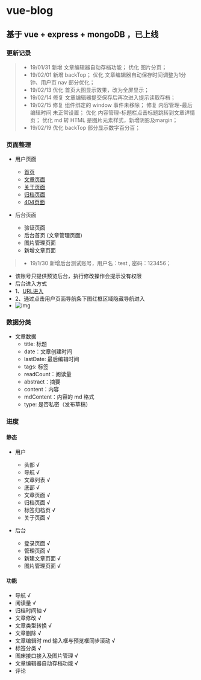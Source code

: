# vue-blog

## 基于 vue + express + mongoDB ，已上线

### 更新记录

> - 19/01/31 新增 文章编辑器自动存档功能； 优化 图片分页；
> - 19/02/01 新增 backTop； 优化 文章编辑器自动保存时间调整为1分钟、用户页 nav 部分优化；
> - 19/02/13 优化 首页大图显示效果，改为全屏显示；
> - 19/02/14 修复 文章编辑器提交保存后再次进入提示读取存档；
> - 19/02/15 修复 组件绑定的 window 事件未移除； 修复 内容管理-最后编辑时间 未正常设置； 优化 内容管理-标题栏点击标题跳转到文章详情页； 优化 md 转 HTML 是图片元素样式，新增阴影及margin；
> - 19/02/19 优化 backTop 部分显示数字百分百；

### 页面整理

- 用户页面
  - [首页](https://blog.yuanaaa.top)
  - [文章页面](https://blog.yuanaaa.top/user/article/5c4867bda955881f515f11a4)
  - [关于页面](https://blog.yuanaaa.top/user/about)
  - [归档页面](https://blog.yuanaaa.top/user/archived)
  - [404页面](https://blog.yuanaaa.top/aa)


- 后台页面
  - 验证页面
  - 后台首页 (文章管理页面)
  - 图片管理页面
  - 新增文章页面

> - 19/1/30 新增后台测试账号，用户名：test , 密码：123456；
- 该账号只提供预览后台，执行修改操作会提示没有权限
- 后台进入方式
 - 1、[URL进入](https://blog.yuanaaa.top/admin)
 - 2、通过点击用户页面导航条下图红框区域隐藏导航进入
 - ![img](https://i.loli.net/2019/01/30/5c51801f4e3a1.png)

### 数据分类

- 文章数据
  - title: 标题
  - date：文章创建时间
  - lastDate: 最后编辑时间
  - tags: 标签
  - readCount：阅读量
  - abstract：摘要
  - content：内容
  - mdContent：内容的 md 格式
  - type: 是否私密（发布草稿）


### 进度

#### 静态

- 用户
  - 头部 √
  - 导航 √
  - 文章列表 √
  - 底部 √
  - 文章页面 √
  - 归档页面 √
  - 标签归档页 √
  - 关于页面 √

- 后台
  - 登录页面 √
  - 管理页面 √
  - 新建文章页面 √
  - 图片管理页面 √

#### 功能

- 导航 √
- 阅读量 √
- 归档时间轴 √
- 文章修改 √
- 文章类型转换 √
- 文章删除 √
- 文章编辑时 md 输入框与预览框同步滚动 √
- 标签分类 √
- 图床接口接入及图片管理 √
- 文章编辑器自动存档功能 √
- 评论


